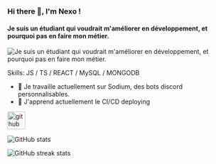 ### Hi there 👋, I'm Nexo !
#### Je suis un étudiant qui voudrait m'améliorer en développement, et pourquoi pas en faire mon métier.
![Je suis un étudiant qui voudrait m'améliorer en développement, et pourquoi pas en faire mon métier.](https://pa1.aminoapps.com/6519/7327fe517bfbda1c10eca18638906fa49e452a39_hq.gif)

Skills: JS / TS / REACT / MySQL / MONGODB

- 🔭 Je travaille actuellement sur Sodium, des bots discord personnalisables. 
- 🌱 J'apprend actuellement le CI/CD deploying 


[<img src='https://cdn.jsdelivr.net/npm/simple-icons@3.0.1/icons/github.svg' alt='github' height='40'>](https://github.com/Nexooow)  

![GitHub stats](https://github-readme-stats.vercel.app/api?username=Nexooow&show_icons=true&count_private=true)  

![GitHub streak stats](https://streak-stats.demolab.com/?user=Nexooow)  

